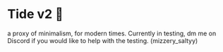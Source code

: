 # Tide v2 🌊
a proxy of minimalism, for modern times.
Currently in testing, dm me on Discord if you would like to help with the testing. (mizzery_saltyy)
